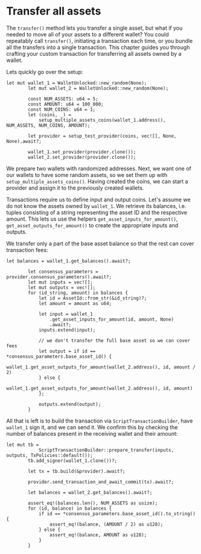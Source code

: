 # Transfer all assets

The `transfer()` method lets you transfer a single asset, but what if you needed to move all of your assets to a different wallet? You could repeatably call `transfer()`, initiating a transaction each time, or you bundle all the transfers into a single transaction. This chapter guides you through crafting your custom transaction for transferring all assets owned by a wallet.

Lets quickly go over the setup:

```rust,ignore
let mut wallet_1 = WalletUnlocked::new_random(None);
        let mut wallet_2 = WalletUnlocked::new_random(None);

        const NUM_ASSETS: u64 = 5;
        const AMOUNT: u64 = 100_000;
        const NUM_COINS: u64 = 1;
        let (coins, _) =
            setup_multiple_assets_coins(wallet_1.address(), NUM_ASSETS, NUM_COINS, AMOUNT);

        let provider = setup_test_provider(coins, vec![], None, None).await?;

        wallet_1.set_provider(provider.clone());
        wallet_2.set_provider(provider.clone());
```

We prepare two wallets with randomized addresses. Next, we want one of our wallets to have some random assets, so we set them up with `setup_multiple_assets_coins()`. Having created the coins, we can start a provider and assign it to the previously created wallets.

Transactions require us to define input and output coins. Let's assume we do not know the assets owned by `wallet_1`. We retrieve its balances, i.e. tuples consisting of a string representing the asset ID and the respective amount. This lets us use the helpers `get_asset_inputs_for_amount()`, `get_asset_outputs_for_amount()` to create the appropriate inputs and outputs.

We transfer only a part of the base asset balance so that the rest can cover transaction fees:

```rust,ignore
let balances = wallet_1.get_balances().await?;

        let consensus_parameters = provider.consensus_parameters().await?;
        let mut inputs = vec![];
        let mut outputs = vec![];
        for (id_string, amount) in balances {
            let id = AssetId::from_str(&id_string)?;
            let amount = amount as u64;

            let input = wallet_1
                .get_asset_inputs_for_amount(id, amount, None)
                .await?;
            inputs.extend(input);

            // we don't transfer the full base asset so we can cover fees
            let output = if id == *consensus_parameters.base_asset_id() {
                wallet_1.get_asset_outputs_for_amount(wallet_2.address(), id, amount / 2)
            } else {
                wallet_1.get_asset_outputs_for_amount(wallet_2.address(), id, amount)
            };

            outputs.extend(output);
        }
```

All that is left is to build the transaction via `ScriptTransactionBuilder`, have `wallet_1` sign it, and we can send it. We confirm this by checking the number of balances present in the receiving wallet and their amount:

```rust,ignore
let mut tb =
            ScriptTransactionBuilder::prepare_transfer(inputs, outputs, TxPolicies::default());
        tb.add_signer(wallet_1.clone())?;

        let tx = tb.build(&provider).await?;

        provider.send_transaction_and_await_commit(tx).await?;

        let balances = wallet_2.get_balances().await?;

        assert_eq!(balances.len(), NUM_ASSETS as usize);
        for (id, balance) in balances {
            if id == *consensus_parameters.base_asset_id().to_string() {
                assert_eq!(balance, (AMOUNT / 2) as u128);
            } else {
                assert_eq!(balance, AMOUNT as u128);
            }
        }
```
